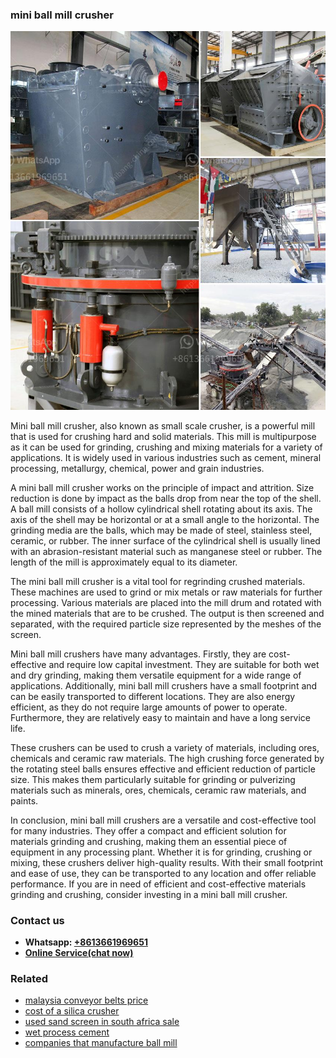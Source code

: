<h3>mini ball mill crusher</h3><img src='1704856788.jpg' alt=''><p>Mini ball mill crusher, also known as small scale crusher, is a powerful mill that is used for crushing hard and solid materials. This mill is multipurpose as it can be used for grinding, crushing and mixing materials for a variety of applications. It is widely used in various industries such as cement, mineral processing, metallurgy, chemical, power and grain industries.</p><p>A mini ball mill crusher works on the principle of impact and attrition. Size reduction is done by impact as the balls drop from near the top of the shell. A ball mill consists of a hollow cylindrical shell rotating about its axis. The axis of the shell may be horizontal or at a small angle to the horizontal. The grinding media are the balls, which may be made of steel, stainless steel, ceramic, or rubber. The inner surface of the cylindrical shell is usually lined with an abrasion-resistant material such as manganese steel or rubber. The length of the mill is approximately equal to its diameter.</p><p>The mini ball mill crusher is a vital tool for regrinding crushed materials. These machines are used to grind or mix metals or raw materials for further processing. Various materials are placed into the mill drum and rotated with the mined materials that are to be crushed. The output is then screened and separated, with the required particle size represented by the meshes of the screen.</p><p>Mini ball mill crushers have many advantages. Firstly, they are cost-effective and require low capital investment. They are suitable for both wet and dry grinding, making them versatile equipment for a wide range of applications. Additionally, mini ball mill crushers have a small footprint and can be easily transported to different locations. They are also energy efficient, as they do not require large amounts of power to operate. Furthermore, they are relatively easy to maintain and have a long service life.</p><p>These crushers can be used to crush a variety of materials, including ores, chemicals and ceramic raw materials. The high crushing force generated by the rotating steel balls ensures effective and efficient reduction of particle size. This makes them particularly suitable for grinding or pulverizing materials such as minerals, ores, chemicals, ceramic raw materials, and paints.</p><p>In conclusion, mini ball mill crushers are a versatile and cost-effective tool for many industries. They offer a compact and efficient solution for materials grinding and crushing, making them an essential piece of equipment in any processing plant. Whether it is for grinding, crushing or mixing, these crushers deliver high-quality results. With their small footprint and ease of use, they can be transported to any location and offer reliable performance. If you are in need of efficient and cost-effective materials grinding and crushing, consider investing in a mini ball mill crusher.</p><h3>Contact us</h3><ul><li><strong>Whatsapp:&nbsp;<a href="https://wa.me/8613661969651">+8613661969651</a></strong></li><li><a href="https://swt.shibang-china.com/?git&amp;zhl&amp;mini ball mill crusher"><strong>Online Service(chat now)</strong></a></li></ul><h3>Related</h3><ul><li><a href='malaysia conveyor belts price.md'>malaysia conveyor belts price</a></li><li><a href='cost of a silica crusher.md'>cost of a silica crusher</a></li><li><a href='used sand screen in south africa sale.md'>used sand screen in south africa sale</a></li><li><a href='wet process cement.md'>wet process cement</a></li><li><a href='companies that manufacture ball mill.md'>companies that manufacture ball mill</a></li></ul>